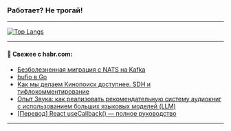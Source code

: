 ### Работает? Не трогай!

---
<!--
#### 🛠️ Technical stack:

![Java](https://img.shields.io/badge/Java-informational?logo=Oracle&style=flat&logoColor=white&color=FF4500)
![Kotlin](https://img.shields.io/badge/Kotlin-informational?logo=Kotlin&style=flat&logoColor=white&color=774D97)
![TS](https://img.shields.io/badge/TypeScript-informational?logo=typeScript&style=flat&logoColor=black&color=017acc)
![Python](https://img.shields.io/badge/Python-informational?logo=Python&style=flat&logoColor=black&color=ffdd54) <br>
![Spring](https://img.shields.io/badge/Spring-informational?logo=Spring&style=flat&logoColor=white&color=6DB33F) 
![SpringBoot](https://img.shields.io/badge/SpringBoot-informational?logo=SpringBoot&style=flat&logoColor=white&color=6DB33F)
![Nest](https://img.shields.io/badge/NestJS-informational?logo=NestJS&style=flat&logoColor=white&color=E0234E) 
![NodeJS](https://img.shields.io/badge/NodeJS-informational?logo=node.js&style=flat&logoColor=white&color=70A760)<br>
![PostgreSQL](https://img.shields.io/badge/PostgreSQL-informational?logo=PostgreSQL&style=flat&logoColor=white&color=DAA520)
![MongoDB](https://img.shields.io/badge/MongoDB-informational?logo=MongoDB&style=flat&logoColor=white&color=870000)
![Apache](https://img.shields.io/badge/Apache-informational?logo=apache&style=flat&logoColor=white&color=f74e28)

___ 
-->

<!--- #### 🛠️ : --->

[![Top Langs](https://github-readme-stats-82jvfl3w3-advtsettinggmailcoms-projects.vercel.app/api/top-langs/?username=zloylis&langs_count=10&hide_title=true&title_color=e6edf3&size_weight=0.5&count_weight=0.5&layout=compact&hide_progress=true&hide_border=true&theme=dracula)](https://github.com/zloylis)

<!---


####  :octocat:&nbsp;&nbsp; Статистика:

![GitHub stats](https://github-readme-stats-u2qms2cxw-advtsettinggmailcoms-projects.vercel.app/api?username=zloylis&show_icons=true&hide_border=true&theme=dracula&title_color=e6edf3&include_all_commits=true&count_private=true&hide_rank=false&hide_title=true&rank_icon=github)
-->
---

#### 💬 Свежее с habr.com:

<!-- BLOG-POST-LIST:START -->
- [Безболезненная миграция с NATS на Kafka](https://habr.com/ru/articles/870018/?utm_source=habrahabr&utm_medium=rss&utm_campaign=870018)
- [bufio в Go](https://habr.com/ru/companies/otus/articles/868658/?utm_source=habrahabr&utm_medium=rss&utm_campaign=868658)
- [Как мы делаем Кинопоиск доступнее. SDH и тифлокомментирование](https://habr.com/ru/articles/869986/?utm_source=habrahabr&utm_medium=rss&utm_campaign=869986)
- [Опыт Звука: как реализовать рекомендательную систему аудиокниг с использованием больших языковых моделей &lpar;LLM&rpar;](https://habr.com/ru/companies/zvuk/articles/869664/?utm_source=habrahabr&utm_medium=rss&utm_campaign=869664)
- [[Перевод] React useCallback&lpar;&rpar; — полное руководство](https://habr.com/ru/companies/spectr/articles/869806/?utm_source=habrahabr&utm_medium=rss&utm_campaign=869806)
<!-- BLOG-POST-LIST:END -->

---
